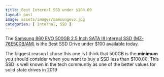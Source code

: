 ```yaml
---
title: Best Internal SSD under $100.00
layout: post
image: assets/images/samsungevo.jpg
categories: [ Internal, SSD ]
---
```


The [Samsung 860 EVO 500GB 2.5 Inch SATA III Internal SSD (MZ-76E500B/AM)](https://amzn.to/2GWNrlq) is the Best SSD Drive under $100 available today.

The biggest reason I chose this one is I think that 500GB is the **minimum** you should consider when you want to buy a SSD less than $100.00. This SSD is well known in the tech communtiy as one of the better values for solid state drives in 2019


